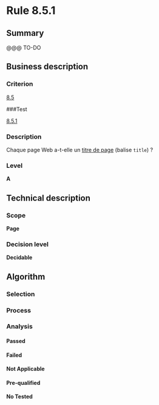 # Rule 8.5.1

## Summary

@@@ TO-DO

## Business description

### Criterion

[8.5](http://references.modernisation.gouv.fr/referentiel-technique-0#crit-8-5)

###Test

[8.5.1](http://references.modernisation.gouv.fr/referentiel-technique-0#test-8-5-1)

### Description

Chaque page Web a-t-elle un <a href="http://references.modernisation.gouv.fr/referentiel-technique-0#mTitrePage">titre de page</a> (balise `title`) ?

### Level

**A**

## Technical description

### Scope

**Page**

### Decision level

**Decidable**

## Algorithm

### Selection

### Process

### Analysis

#### Passed

#### Failed

#### Not Applicable

#### Pre-qualified

#### No Tested 






